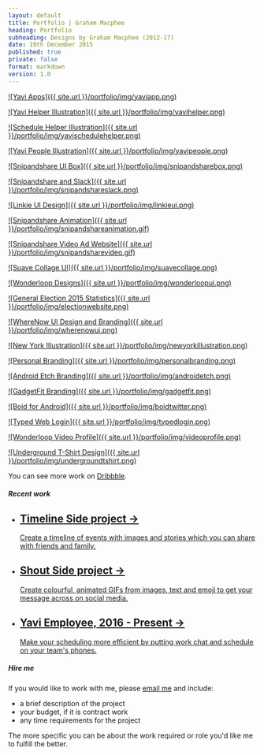 ```yaml
---
layout: default
title: Portfolio | Graham Macphee
heading: Portfolio
subheading: Designs by Graham Macphee (2012-17)
date: 19th December 2015
published: true
private: false
format: markdown
version: 1.0
---
```


[![Yavi Apps]({{ site.url }}/portfolio/img/yaviapp.png)](http://yaviapp.com)

[![Yavi Helper Illustration]({{ site.url }}/portfolio/img/yavihelper.png)](http://yaviapp.com)

[![Schedule Helper Illustration]({{ site.url }}/portfolio/img/yavischedulehelper.png)](http://yaviapp.com)

[![Yavi People Illustration]({{ site.url }}/portfolio/img/yavipeople.png)](http://yaviapp.com)

[![Snipandshare UI Box]({{ site.url }}/portfolio/img/snipandsharebox.png)](http://snipandshare.com)

[![Snipandshare and Slack]({{ site.url }}/portfolio/img/snipandshareslack.png)](http://snipandshare.com/slack)

[![Linkie UI Design]({{ site.url }}/portfolio/img/linkieui.png)](https://dribbble.com/shots/2134219-Snipandshare-Beta)

[![Snipandshare Animation]({{ site.url }}/portfolio/img/snipandshareanimation.gif)](http://snipandshare.com)

[![Snipandshare Video Ad Website]({{ site.url }}/portfolio/img/snipandsharevideo.gif)](http://snipandshare.com)

[![Suave Collage UI]({{ site.url }}/portfolio/img/suavecollage.png)](https://dribbble.com/shots/2096399-Suave-Collage)

[![Wonderloop Designs]({{ site.url }}/portfolio/img/wonderloopui.png)](http://wonderloop.me)

[![General Election 2015 Statistics]({{ site.url }}/portfolio/img/electionwebsite.png)](http://grahammacphee.co.uk/ge15)

<!-- [![Material Design Weather App]({{ site.url }}/portfolio/img/weatherapp.png)](http://grahammacphee.co.uk/weather) -->

[![WhereNow UI Design and Branding]({{ site.url }}/portfolio/img/wherenowui.png)](https://dribbble.com/shots/1940608-WhereNow)

[![New York Illustration]({{ site.url }}/portfolio/img/newyorkillustration.png)](https://dribbble.com/shots/1567670-New-York)

[![Personal Branding]({{ site.url }}/portfolio/img/personalbranding.png)](https://dribbble.com/shots/2042901-A-New-Project)

[![Android Etch Branding]({{ site.url }}/portfolio/img/androidetch.png)](http://nerdandlaser.com/)

[![GadgetFit Branding]({{ site.url }}/portfolio/img/gadgetfit.png)](http://dribbble.com/gmph)

[![Boid for Android]({{ site.url }}/portfolio/img/boidtwitter.png)](http://boidapp.tumblr.com)

<!-- [![Typed for iPhone]({{ site.url }}/portfolio/img/typediphone.png)](https://dribbble.com/gmph/projects/269605-Typed) -->

[![Typed Web Login]({{ site.url }}/portfolio/img/typedlogin.png)](https://dribbble.com/gmph/projects/269605-Typed)

[![Wonderloop Video Profile]({{ site.url }}/portfolio/img/videoprofile.png)](https://dribbble.com/shots/1331725-Wonderloop-Branding-Element)

[![Underground T-Shirt Design]({{ site.url }}/portfolio/img/undergroundtshirt.png)](https://dribbble.com/shots/1159783-Underground-T-Shirt)

You can see more work on [Dribbble](http://dribbble.com/gmph).

##### Recent work

<ul class="postlist work-links active">
    <li class="postitem">
        <a href="https://timeline.gmph.co" target="_blank">
            <h2><span class="postitemtitle">Timeline</span> <span class="postitemmeta">Side project &rarr;</span></h2>
            <div class="positemdescription">
                <p>Create a timeline of events with images and stories which you can share with friends and family.</p>
            </div>
        </a>
    </li>
    <li class="postitem">
        <a href="http://gmph.co/shout" target="_blank">
            <h2><span class="postitemtitle">Shout</span> <span class="postitemmeta">Side project &rarr;</span></h2>
            <div class="positemdescription">
                <p>Create colourful, animated GIFs from images, text and emoji to get your message across on social media.</p>
            </div>
        </a>
    </li>
    <li class="postitem">
        <a href="http://yaviapp.com" target="_blank">
            <h2><span class="postitemtitle">Yavi</span> <span class="postitemmeta">Employee, 2016 - Present &rarr;</span></h2>
            <div class="positemdescription">
                <p>Make your scheduling more efficient by putting work chat and schedule on your team's phones.</p>
            </div>
        </a>
    </li>
</ul>

##### Hire me

If you would like to work with me, please [email me](mailto:hi@gmph.co?subject=&body=Hey%20Graham%2C%0A%0A) and include:

- a brief description of the project
- your budget, if it is contract work
- any time requirements for the project

The more specific you can be about the work required or role you'd like me to fulfill the better.
